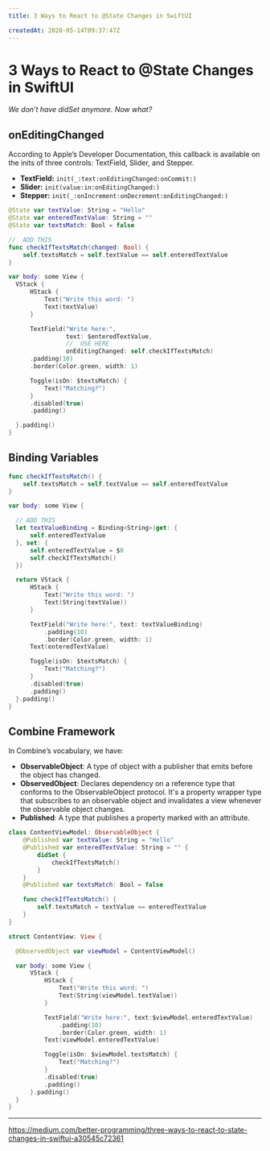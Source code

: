 ```yaml
---
title: 3 Ways to React to @State Changes in SwiftUI

createdAt: 2020-05-14T09:37:47Z
---
```


# 3 Ways to React to @State Changes in SwiftUI

*We don’t have didSet anymore. Now what?*

## onEditingChanged

According to Apple’s Developer Documentation, this callback is available on the inits of three controls: TextField, Slider, and Stepper.

- **TextField:** `init(_:text:onEditingChanged:onCommit:)`
- **Slider:** `init(value:in:onEditingChanged:)`
- **Stepper:** `init(_:onIncrement:onDecrement:onEditingChanged:)`

```swift
@State var textValue: String = "Hello"
@State var enteredTextValue: String = ""
@State var textsMatch: Bool = false    

//  ADD THIS
func checkIfTextsMatch(changed: Bool) {
    self.textsMatch = self.textValue == self.enteredTextValue
}

var body: some View {
  VStack {
      HStack {
          Text("Write this word: ")
          Text(textValue)
      }

      TextField("Write here:", 
                text: $enteredTextValue,
                //  USE HERE
                onEditingChanged: self.checkIfTextsMatch)
      .padding(10)
      .border(Color.green, width: 1)

      Toggle(isOn: $textsMatch) {
          Text("Matching?")
      }
      .disabled(true)
      .padding()

  }.padding()
}
```

## Binding Variables

```swift
func checkIfTextsMatch() {
    self.textsMatch = self.textValue == self.enteredTextValue
}

var body: some View {

  // ADD THIS
  let textValueBinding = Binding<String>(get: {
      self.enteredTextValue
  }, set: {
      self.enteredTextValue = $0
      self.checkIfTextsMatch()
  })

  return VStack {
      HStack {
          Text("Write this word: ")
          Text(String(textValue))
      }

      TextField("Write here:", text: textValueBinding)
          .padding(10)
          .border(Color.green, width: 1)
      Text(enteredTextValue)

      Toggle(isOn: $textsMatch) {
          Text("Matching?")
      }
      .disabled(true)
      .padding()
  }.padding()
}
```

## Combine Framework

In Combine’s vocabulary, we have:
- **ObservableObject**: A type of object with a publisher that emits before the object has changed.
- **ObservedObject**: Declares dependency on a reference type that conforms to the ObservableObject protocol. It's a property wrapper type that subscribes to an observable object and invalidates a view whenever the observable object changes.
- **Published**: A type that publishes a property marked with an attribute.

```swift
class ContentViewModel: ObservableObject {
    @Published var textValue: String = "Hello"
    @Published var enteredTextValue: String = "" {
        didSet {
            checkIfTextsMatch()
        }
    }
    @Published var textsMatch: Bool = false

    func checkIfTextsMatch() {
        self.textsMatch = textValue == enteredTextValue
    }
}
```

```swift
struct ContentView: View {

  @ObservedObject var viewModel = ContentViewModel()

  var body: some View {
      VStack {
          HStack {
              Text("Write this word: ")
              Text(String(viewModel.textValue))
          }

          TextField("Write here:", text:$viewModel.enteredTextValue)
              .padding(10)
              .border(Color.green, width: 1)
          Text(viewModel.enteredTextValue)

          Toggle(isOn: $viewModel.textsMatch) {
              Text("Matching?")
          }
          .disabled(true)
          .padding()
      }.padding()
  }
}
```

---

https://medium.com/better-programming/three-ways-to-react-to-state-changes-in-swiftui-a30545c72361